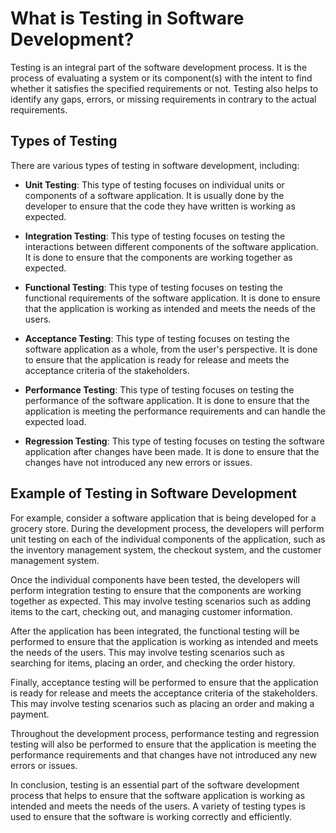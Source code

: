 # What is Testing in Software Development?

Testing is an integral part of the software development process. It is the process of evaluating a system or its component(s) with the intent to find whether it satisfies the specified requirements or not. Testing also helps to identify any gaps, errors, or missing requirements in contrary to the actual requirements.

## **Types of Testing**

There are various types of testing in software development, including:

* **Unit Testing**: This type of testing focuses on individual units or components of a software application. It is usually done by the developer to ensure that the code they have written is working as expected.
    
* **Integration Testing**: This type of testing focuses on testing the interactions between different components of the software application. It is done to ensure that the components are working together as expected.
    
* **Functional Testing**: This type of testing focuses on testing the functional requirements of the software application. It is done to ensure that the application is working as intended and meets the needs of the users.
    
* **Acceptance Testing**: This type of testing focuses on testing the software application as a whole, from the user's perspective. It is done to ensure that the application is ready for release and meets the acceptance criteria of the stakeholders.
    
* **Performance Testing**: This type of testing focuses on testing the performance of the software application. It is done to ensure that the application is meeting the performance requirements and can handle the expected load.
    
* **Regression Testing**: This type of testing focuses on testing the software application after changes have been made. It is done to ensure that the changes have not introduced any new errors or issues.
    

## **Example of Testing in Software Development**

For example, consider a software application that is being developed for a grocery store. During the development process, the developers will perform unit testing on each of the individual components of the application, such as the inventory management system, the checkout system, and the customer management system.

Once the individual components have been tested, the developers will perform integration testing to ensure that the components are working together as expected. This may involve testing scenarios such as adding items to the cart, checking out, and managing customer information.

After the application has been integrated, the functional testing will be performed to ensure that the application is working as intended and meets the needs of the users. This may involve testing scenarios such as searching for items, placing an order, and checking the order history.

Finally, acceptance testing will be performed to ensure that the application is ready for release and meets the acceptance criteria of the stakeholders. This may involve testing scenarios such as placing an order and making a payment.

Throughout the development process, performance testing and regression testing will also be performed to ensure that the application is meeting the performance requirements and that changes have not introduced any new errors or issues.

In conclusion, testing is an essential part of the software development process that helps to ensure that the software application is working as intended and meets the needs of the users. A variety of testing types is used to ensure that the software is working correctly and efficiently.